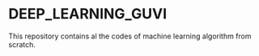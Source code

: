# DEEP_LEARNING_GUVI

This repository contains al the codes of machine learning algorithm from scratch.
